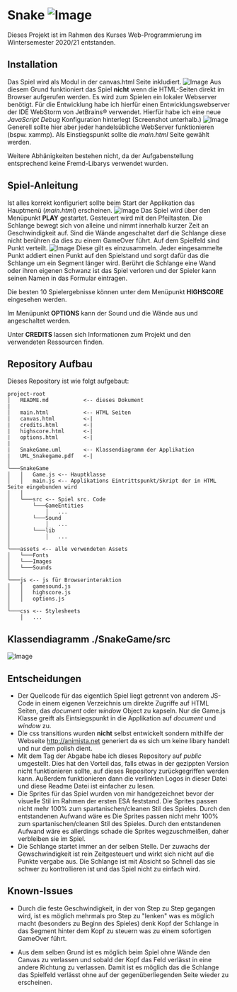 # Snake ![Image](assets/Images/Snakehead_gif.gif)
Dieses Projekt ist im Rahmen des Kurses Web-Programmierung im Wintersemester 2020/21
entstanden.

## Installation
Das Spiel wird als Modul in der canvas.html Seite inkludiert.
![Image](assets/Images/readme_screenshots/startupSkript.png)
Aus diesem Grund funktioniert das Spiel __nicht__ wenn die HTML-Seiten direkt im Browser aufgerufen werden. Es wird zum Spielen ein lokaler Webserver benötigt.
Für die Entwicklung habe ich hierfür einen Entwicklungswebserver der IDE WebStorm von JetBrains® verwendet. 
Hierfür habe ich eine neue _JavaScript Debug_ Konfiguration hinterlegt (Screenshot unterhalb.)
![Image](assets/Images/readme_screenshots/LokalerBetriebKonfiguration.png)
Generell sollte hier aber jeder handelsübliche WebServer funktionieren (bspw. xammp). Als Einstiegspunkt sollte die _main.html_ Seite gewählt werden. 

Weitere Abhänigkeiten bestehen nicht, da der Aufgabenstellung entsprechend keine Fremd-Libarys verwendet wurden.
## Spiel-Anleitung
Ist alles korrekt konfiguriert sollte beim Start der Applikation das Hauptmenü (_main.html_) erscheinen.
![Image](assets/Images/readme_screenshots/Hauptmenue.png)
Das Spiel wird über den Menüpunkt __PLAY__ gestartet.
Gesteuert wird mit den Pfeiltasten. Die Schlange bewegt sich von alleine und nimmt innerhalb kurzer Zeit an Geschwindigkeit auf.
Sind die Wände angeschaltet darf die Schlange diese nicht berühren da dies zu einem GameOver führt. Auf dem Spielfeld sind Punkt verteilt. 
![Image](assets/Images/Apple_Bounce_GIF_x8_v3.gif)
Diese gilt es einzusammeln. Jeder eingesammelte Punkt addiert einen Punkt auf den Spielstand und sorgt dafür das die Schlange um ein Segment länger wird.
Berührt die Schlange eine Wand oder ihren eigenen Schwanz ist das Spiel verloren und der Spieler kann seinen Namen in das Formular eintragen.

Die besten 10 Spielergebnisse können unter dem Menüpunkt __HIGHSCORE__ eingesehen werden.

Im Menüpunkt __OPTIONS__ kann der Sound und die Wände aus und angeschaltet werden.

Unter __CREDITS__ lassen sich Informationen zum Projekt und den verwendeten Ressourcen finden.

## Repository Aufbau

Dieses Repository ist wie folgt aufgebaut:

```
project-root
│   README.md           <-- dieses Dokument
|
│   main.html           <-- HTML Seiten
|   canvas.html         <-|
|   credits.html        <-|
|   highscore.html      <-|   
|   options.html        <-|
|      
|   SnakeGame.uml       <-- Klassendiagramm der Applikation
|   UML_Snakegame.pdf   <-|   
│
└───SnakeGame
│   │   Game.js <-- Hauptklasse
│   │   main.js <-- Applikations Eintrittspunkt/Skript der in HTML Seite eingebunden wird
│   │
│   └───src <-- Spiel src. Code
│       └───GameEntities
│           │   ...
│       └───Sound
│           │   ...
│       └───lib
│           │   ...
│   
└───assets <-- alle verwendeten Assets
│   └───Fonts
│   └───Images
│   └───Sounds
│   
└───js <-- js für Browserinteraktion 
│   │   gamesound.js
│   │   highscore.js
│   │   options.js
│
└───css <-- Stylesheets
    │   ...
```
## Klassendiagramm __./SnakeGame/src__ 
![Image](assets/Images/readme_screenshots/UML-Diagramm.png)
## Entscheidungen

* Der Quellcode für das eigentlich Spiel liegt getrennt von anderem JS-Code in einem eigenen Verzeichnis um direkte
  Zugriffe auf HTML Seiten, das *document* oder *window* Object zu kapseln. Nur die Game.js Klasse greift als Eintsiegspunkt in die Applikation auf *document* und *window* zu.
* Die css transitions wurden __nicht__ selbst entwickelt sondern mithilfe der Webseite http://animista.net generiert da
  es sich um keine libary handelt und nur dem polish dient.
* Mit dem Tag der Abgabe habe ich dieses Repository auf *public* umgestellt. Dies hat den Vorteil das, falls etwas in
  der gezippten Version nicht funktionieren sollte, auf dieses Repository zurückgegriffen werden kann. Außerdem
  funktionieren dann die verlinkten Logos in dieser Datei und diese Readme Datei ist einfacher zu lesen.
* Die Sprites für das Spiel wurden von mir handgezeichnet bevor der visuelle Stil im Rahmen der ersten ESA feststand.
  Die Sprites passen nicht mehr 100% zum spartanischen/cleanen Stil des Spieles. Durch den entstandenen Aufwand wäre es
  Die Sprites passen nicht mehr 100% zum spartanischen/cleanen Stil des Spieles. Durch den entstandenen Aufwand wäre es
  allerdings schade die Sprites wegzuschmeißen, daher verbleiben sie im Spiel.
* Die Schlange startet immer an der selben Stelle. Der zuwachs der Gewschwindigkeit ist rein Zeitgesteuert und wirkt sich nicht auf die Punkte vergabe aus. Die Schlange ist mit Absicht so Schnell das sie schwer zu kontrollieren ist und das Spiel nicht zu einfach wird. 

## Known-Issues
* Durch die feste Geschwindigkeit, in der von Step zu Step gegangen wird, ist es möglich mehrmals pro Step zu "lenken" was es möglich macht 
  (besonders zu Beginn des Spieles) denk Kopf der Schlange in das Segment hinter dem Kopf zu steuern was zu einem sofortigen GameOver führt.
  
* Aus dem selben Grund ist es möglich beim Spiel ohne Wände den Canvas zu verlassen und sobald der Kopf das Feld verlässt in eine andere Richtung zu verlassen. Damit ist es möglich das die Schlange das Spielfeld verlässt ohne auf der gegenüberliegenden Seite wieder zu erscheinen.


